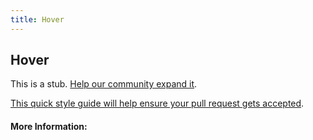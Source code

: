 ```yaml
---
title: Hover
---
```


## Hover

This is a stub. [Help our community expand it](https://github.com/freecodecamp/guides/tree/master/src/pages/articles/css/selectors/pseudo/hover/index.md).

[This quick style guide will help ensure your pull request gets accepted](https://github.com/freeCodeCamp/guides/blob/master/README.md).

<!-- The article goes here, in GitHub-flavored Markdown. Feel free to add YouTube videos, images, and CodePen/JSBin embeds  -->

#### More Information:
<!-- Please add any articles you think might be helpful to read before writing the article -->



